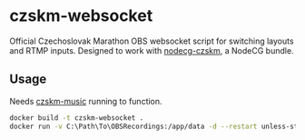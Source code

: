# czskm-websocket
Official Czechoslovak Marathon OBS websocket script for switching layouts and RTMP inputs. Designed to work with [nodecg-czskm](https://github.com/KawaiiWafu/nodecg-czskm), a NodeCG bundle.

## Usage

Needs [czskm-music](https://github.com/WafuRuns/czskm-music) running to function.

```sh
docker build -t czskm-websocket .
docker run -v C:\Path\To\OBSRecordings:/app/data -d --restart unless-stopped czskm-websocket
```
